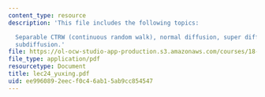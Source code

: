 ```yaml
---
content_type: resource
description: 'This file includes the following topics:

  Separable CTRW (continuous random walk), normal diffusion, super diffusion, and
  subdiffusion.'
file: https://ol-ocw-studio-app-production.s3.amazonaws.com/courses/18-366-random-walks-and-diffusion-fall-2006/ee9960892eecf0c46ab15ab9cc854547_lec24_yuxing.pdf
file_type: application/pdf
resourcetype: Document
title: lec24_yuxing.pdf
uid: ee996089-2eec-f0c4-6ab1-5ab9cc854547
---
```

